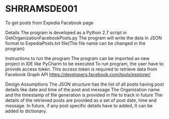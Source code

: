 # SHRRAMSDE001
To get posts from Expedia Facebook page

Details
The program is developed as a Python 2.7 script in GetOrganizationFacebookPosts.py
The program will write the data in JSON format to ExpediaPosts.txt file(The file name can be changed in the program)

Instructions to run the program
The program can be imported as new project in IDE like PyCharm to be executed
To run program, the user have to provide access token. This access token is required to retrieve data from Facebook Graph API
https://developers.facebook.com/tools/explorer/

Design Assumptions
The JSON structure has the list of all posts having post details like date and time of the post and message
The Organization name and the timestamp of file generation is provided in file to track in future
The details of the retrieved posts are provided as a set of post date, time and message. In future, if any post specific details have to added, It can be added to dictionary.


